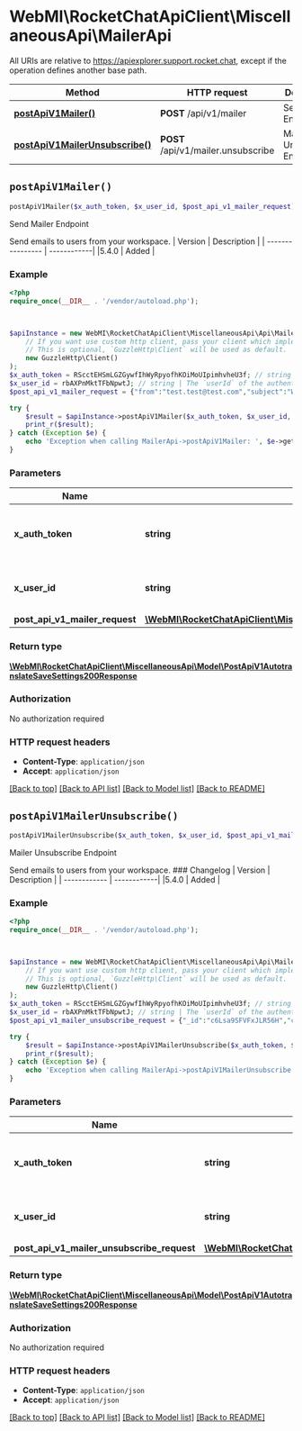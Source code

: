 # WebMI\RocketChatApiClient\MiscellaneousApi\MailerApi

All URIs are relative to https://apiexplorer.support.rocket.chat, except if the operation defines another base path.

| Method | HTTP request | Description |
| ------------- | ------------- | ------------- |
| [**postApiV1Mailer()**](MailerApi.md#postApiV1Mailer) | **POST** /api/v1/mailer | Send Mailer Endpoint |
| [**postApiV1MailerUnsubscribe()**](MailerApi.md#postApiV1MailerUnsubscribe) | **POST** /api/v1/mailer.unsubscribe | Mailer Unsubscribe Endpoint |


## `postApiV1Mailer()`

```php
postApiV1Mailer($x_auth_token, $x_user_id, $post_api_v1_mailer_request): \WebMI\RocketChatApiClient\MiscellaneousApi\Model\PostApiV1AutotranslateSaveSettings200Response
```

Send Mailer Endpoint

Send emails to users from your workspace.  | Version      | Description | | ---------------- | ------------| |5.4.0      | Added      |

### Example

```php
<?php
require_once(__DIR__ . '/vendor/autoload.php');



$apiInstance = new WebMI\RocketChatApiClient\MiscellaneousApi\Api\MailerApi(
    // If you want use custom http client, pass your client which implements `GuzzleHttp\ClientInterface`.
    // This is optional, `GuzzleHttp\Client` will be used as default.
    new GuzzleHttp\Client()
);
$x_auth_token = RScctEHSmLGZGywfIhWyRpyofhKOiMoUIpimhvheU3f; // string | The `authToken` of the authenticated user.
$x_user_id = rbAXPnMktTFbNpwtJ; // string | The `userId` of the authenticated user.
$post_api_v1_mailer_request = {"from":"test.test@test.com","subject":"Welcome to the Test Newsletter","body":"Thank you for subscribing to the Test Newsletter. If this was not you feel free to unsubscribe by hitting the following button [unsubscribe]","dryrun":"true"}; // \WebMI\RocketChatApiClient\MiscellaneousApi\Model\PostApiV1MailerRequest

try {
    $result = $apiInstance->postApiV1Mailer($x_auth_token, $x_user_id, $post_api_v1_mailer_request);
    print_r($result);
} catch (Exception $e) {
    echo 'Exception when calling MailerApi->postApiV1Mailer: ', $e->getMessage(), PHP_EOL;
}
```

### Parameters

| Name | Type | Description  | Notes |
| ------------- | ------------- | ------------- | ------------- |
| **x_auth_token** | **string**| The &#x60;authToken&#x60; of the authenticated user. | |
| **x_user_id** | **string**| The &#x60;userId&#x60; of the authenticated user. | |
| **post_api_v1_mailer_request** | [**\WebMI\RocketChatApiClient\MiscellaneousApi\Model\PostApiV1MailerRequest**](../Model/PostApiV1MailerRequest.md)|  | [optional] |

### Return type

[**\WebMI\RocketChatApiClient\MiscellaneousApi\Model\PostApiV1AutotranslateSaveSettings200Response**](../Model/PostApiV1AutotranslateSaveSettings200Response.md)

### Authorization

No authorization required

### HTTP request headers

- **Content-Type**: `application/json`
- **Accept**: `application/json`

[[Back to top]](#) [[Back to API list]](../../README.md#endpoints)
[[Back to Model list]](../../README.md#models)
[[Back to README]](../../README.md)

## `postApiV1MailerUnsubscribe()`

```php
postApiV1MailerUnsubscribe($x_auth_token, $x_user_id, $post_api_v1_mailer_unsubscribe_request): \WebMI\RocketChatApiClient\MiscellaneousApi\Model\PostApiV1AutotranslateSaveSettings200Response
```

Mailer Unsubscribe Endpoint

Send emails to users from your workspace.  ### Changelog | Version      | Description | | ------------ | ------------| |5.4.0         | Added      |

### Example

```php
<?php
require_once(__DIR__ . '/vendor/autoload.php');



$apiInstance = new WebMI\RocketChatApiClient\MiscellaneousApi\Api\MailerApi(
    // If you want use custom http client, pass your client which implements `GuzzleHttp\ClientInterface`.
    // This is optional, `GuzzleHttp\Client` will be used as default.
    new GuzzleHttp\Client()
);
$x_auth_token = RScctEHSmLGZGywfIhWyRpyofhKOiMoUIpimhvheU3f; // string | The `authToken` of the authenticated user.
$x_user_id = rbAXPnMktTFbNpwtJ; // string | The `userId` of the authenticated user.
$post_api_v1_mailer_unsubscribe_request = {"_id":"c6Lsa9SFVFxJLR56H","createdAt":"1692284808957"}; // \WebMI\RocketChatApiClient\MiscellaneousApi\Model\PostApiV1MailerUnsubscribeRequest

try {
    $result = $apiInstance->postApiV1MailerUnsubscribe($x_auth_token, $x_user_id, $post_api_v1_mailer_unsubscribe_request);
    print_r($result);
} catch (Exception $e) {
    echo 'Exception when calling MailerApi->postApiV1MailerUnsubscribe: ', $e->getMessage(), PHP_EOL;
}
```

### Parameters

| Name | Type | Description  | Notes |
| ------------- | ------------- | ------------- | ------------- |
| **x_auth_token** | **string**| The &#x60;authToken&#x60; of the authenticated user. | |
| **x_user_id** | **string**| The &#x60;userId&#x60; of the authenticated user. | |
| **post_api_v1_mailer_unsubscribe_request** | [**\WebMI\RocketChatApiClient\MiscellaneousApi\Model\PostApiV1MailerUnsubscribeRequest**](../Model/PostApiV1MailerUnsubscribeRequest.md)|  | [optional] |

### Return type

[**\WebMI\RocketChatApiClient\MiscellaneousApi\Model\PostApiV1AutotranslateSaveSettings200Response**](../Model/PostApiV1AutotranslateSaveSettings200Response.md)

### Authorization

No authorization required

### HTTP request headers

- **Content-Type**: `application/json`
- **Accept**: `application/json`

[[Back to top]](#) [[Back to API list]](../../README.md#endpoints)
[[Back to Model list]](../../README.md#models)
[[Back to README]](../../README.md)
